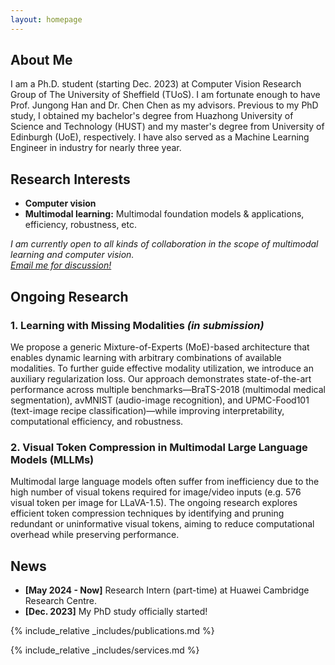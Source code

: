 ```yaml
---
layout: homepage
---
```


## About Me

I am a Ph.D. student (starting Dec. 2023) at Computer Vision Research Group of The University of Sheffield (TUoS). I am fortunate enough to have Prof. Jungong Han and Dr. Chen Chen as my advisors. Previous to my PhD study, I obtained my bachelor's degree from Huazhong University of Science and Technology (HUST) and my master's degree from University of Edinburgh (UoE), respectively. I have also served as a Machine Learning Engineer in industry for nearly three year.


## Research Interests

- **Computer vision**
- **Multimodal learning:** Multimodal foundation models & applications, efficiency, robustness, etc.

*I am currently open to all kinds of collaboration in the scope of multimodal learning and computer vision. <br>
[Email me for discussion!](mailto:sli256@sheffield.ac.uk)* 

## Ongoing Research

### 1. Learning with Missing Modalities *(in submission)*  
We propose a generic Mixture-of-Experts (MoE)-based architecture that enables dynamic learning with arbitrary combinations of available modalities. To further guide effective modality utilization, we introduce an auxiliary regularization loss. Our approach demonstrates state-of-the-art performance across multiple benchmarks—BraTS-2018 (multimodal medical segmentation), avMNIST (audio-image recognition), and UPMC-Food101 (text-image recipe classification)—while improving interpretability, computational efficiency, and robustness.

### 2. Visual Token Compression in Multimodal Large Language Models (MLLMs)  
Multimodal large language models often suffer from inefficiency due to the high number of visual tokens required for image/video inputs (e.g. 576 visual token per image for LLaVA-1.5). The ongoing research explores efficient token compression techniques by identifying and pruning redundant or uninformative visual tokens, aiming to reduce computational overhead while preserving performance.


## News
- **[May 2024 - Now]** Research Intern (part-time) at Huawei Cambridge Research Centre.
- **[Dec. 2023]** My PhD study officially started!


{% include_relative _includes/publications.md %}

{% include_relative _includes/services.md %}

